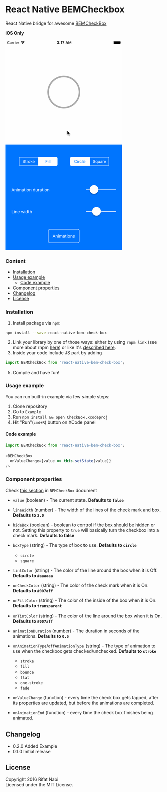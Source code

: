 # React Native BEMCheckbox
React Native bridge for awesome [BEMCheckBox](https://github.com/Boris-Em/BEMCheckBox)

**iOS Only**

![Preview](preview.gif)

### Content
- [Installation](#installation)
- [Usage example](#usage-example)
  - [Code example](#code-example)
- [Component properties](#component-properties)
- [Changelog](#changelog)
- [License](#license)

### Installation
1. Install package via `npm`:

  ```sh
  npm install --save react-native-bem-check-box
  ```

2. Link your library by one of those ways: either by using `rnpm link` (see more about rnpm [here](https://github.com/rnpm/rnpm)) or like it's [described here](http://facebook.github.io/react-native/docs/linking-libraries-ios.html).
3. Inside your code include JS part by adding

  ```javascript
  import BEMCheckBox from 'react-native-bem-check-box';
  ```

5. Compile and have fun!

### Usage example
You can run built-in example via few simple steps:
1. Clone repository
2. Go to `Example`
3. Run `npm install && open CheckBox.xcodeproj`
4. Hit "Run"(`cmd+R`) button on XCode panel

#### Code example

```javascript
import BEMCheckBox from 'react-native-bem-check-box';

<BEMCheckBox
  onValueChange={value => this.setState(value)}
/>
```

### Component properties

Check [this section](https://github.com/Boris-Em/BEMCheckBox#customization) in `BEMCheckBox` document

- `value` (boolean) - The current state. **Defaults to `false`**

- `lineWidth` (number) - The width of the lines of the check mark and box. **Defaults to `2.0`**

- `hideBox` (boolean) - boolean to control if the box should be hidden or not. Setting this property to `true` will basically turn the checkbox into a check mark. **Defaults to false**

- `boxType` (string) - The type of box to use. **Defaults to `circle`**
  - `circle`
  - `square`

- `tintColor` (string) - The color of the line around the box when it is Off. **Defaults to `#aaaaaa`**

- `onCheckColor` (string) - The color of the check mark when it is On. **Defaults to `#007aff`**

- `onFillColor` (string) - The color of the inside of the box when it is On. **Defaults to `transparent`**

- `onTintColor` (string) - The color of the line around the box when it is On. **Defaults to `#007aff`**

- `animationDuration` (number) - The duration in seconds of the animations. **Defaults to `0.5`**

- `onAnimationType`/`offAnimationType` (string) - The type of animation to use when the checkbox gets checked/unchecked. **Defaults to `stroke`**
  - `stroke`
  - `fill`
  - `bounce`
  - `flat`
  - `one-stroke`
  - `fade`

- `onValueChange` (function) - every time the check box gets tapped, after its properties are updated, but before the animations are completed.

- `onAnimationEnd` (function) - every time the check box finishes being animated.

## Changelog

- 0.2.0 Added Example
- 0.1.0 Initial release

## License

Copyright 2016 Rifat Nabi  
Licensed under the MIT License.
